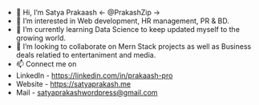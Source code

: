 - 👋 Hi, I’m Satya Prakaash <- @PrakashZip ->
- 👀 I’m interested in Web development, HR management, PR & BD.
- 🌱 I’m currently learning Data Science to keep updated myself to the growing world.
- 💞️ I’m looking to collaborate on Mern Stack projects as well as Business deals relatied to entertaniment and media.
- 📫 Connect me on 
- LinkedIn - https://linkedin.com/in/prakaash-pro
- Website - https://satyaprakash.me
- Mail - satyaprakashwordpress@gmail.com

<!---
PrakashZip/PrakashZip is a ✨ special ✨ repository because its `README.md` (this file) appears on your GitHub profile.
You can click the Preview link to take a look at your changes.
--->
